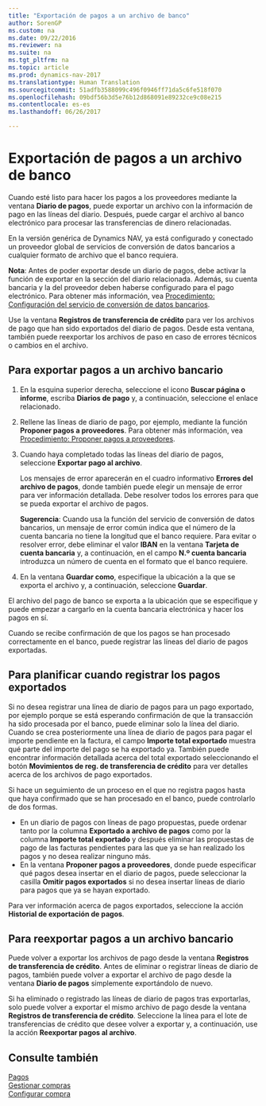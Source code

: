 ```yaml
---
title: "Exportación de pagos a un archivo de banco"
author: SorenGP
ms.custom: na
ms.date: 09/22/2016
ms.reviewer: na
ms.suite: na
ms.tgt_pltfrm: na
ms.topic: article
ms.prod: dynamics-nav-2017
ms.translationtype: Human Translation
ms.sourcegitcommit: 51adfb3588099c496f0946ff71da5c6fe518f070
ms.openlocfilehash: 09bdf56b3d5e76b12d868091e89232ce9c08e215
ms.contentlocale: es-es
ms.lasthandoff: 06/26/2017

---
```


# <a name="how-to-export-payments-to-a-bank-file"></a>Exportación de pagos a un archivo de banco
Cuando esté listo para hacer los pagos a los proveedores mediante la ventana **Diario de pagos**, puede exportar un archivo con la información de pago en las líneas del diario. Después, puede cargar el archivo al banco electrónico para procesar las transferencias de dinero relacionadas.

En la versión genérica de Dynamics NAV, ya está configurado y conectado un proveedor global de servicios de conversión de datos bancarios a cualquier formato de archivo que el banco requiera.

**Nota**: Antes de poder exportar desde un diario de pagos, debe activar la función de exportar en la sección del diario relacionada. Además, su cuenta bancaria y la del proveedor deben haberse configurado para el pago electrónico. Para obtener más información, vea [Procedimiento: Configuración del servicio de conversión de datos bancarios](bank-how-setup-bank-data-conversion-service.md).

Use la ventana **Registros de transferencia de crédito** para ver los archivos de pago que han sido exportados del diario de pagos. Desde esta ventana, también puede reexportar los archivos de paso en caso de errores técnicos o cambios en el archivo.

## <a name="to-export-payments-to-a-bank-file"></a>Para exportar pagos a un archivo bancario
1. En la esquina superior derecha, seleccione el icono **Buscar página o informe**, escriba **Diarios de pago** y, a continuación, seleccione el enlace relacionado.
2. Rellene las líneas de diario de pago, por ejemplo, mediante la función **Proponer pagos a proveedores**. Para obtener más información, vea [Procedimiento: Proponer pagos a proveedores](payables-how-suggest-vendor-payments.md).  
3. Cuando haya completado todas las líneas del diario de pagos, seleccione **Exportar pago al archivo**.

    Los mensajes de error aparecerán en el cuadro informativo **Errores del archivo de pagos**, donde también puede elegir un mensaje de error para ver información detallada. Debe resolver todos los errores para que se pueda exportar el archivo de pagos.

    **Sugerencia**: Cuando usa la función del servicio de conversión de datos bancarios, un mensaje de error común indica que el número de la cuenta bancaria no tiene la longitud que el banco requiere. Para evitar o resolver error, debe eliminar el valor **IBAN** en la ventana **Tarjeta de cuenta bancaria** y, a continuación, en el campo **N.º cuenta bancaria** introduzca un número de cuenta en el formato que el banco requiere.
4. En la ventana **Guardar como**, especifique la ubicación a la que se exporta el archivo y, a continuación, seleccione **Guardar**.

El archivo del pago de banco se exporta a la ubicación que se especifique y puede empezar a cargarlo en la cuenta bancaria electrónica y hacer los pagos en sí.

Cuando se recibe confirmación de que los pagos se han procesado correctamente en el banco, puede registrar las líneas del diario de pagos exportadas.

## <a name="to-plan-when-to-post-exported-payments"></a>Para planificar cuando registrar los pagos exportados
Si no desea registrar una línea de diario de pagos para un pago exportado, por ejemplo porque se está esperando confirmación de que la transacción ha sido procesada por el banco, puede eliminar solo la línea del diario. Cuando se crea posteriormente una línea de diario de pagos para pagar el importe pendiente en la factura, el campo **Importe total exportado** muestra qué parte del importe del pago se ha exportado ya. También puede encontrar información detallada acerca del total exportado seleccionando el botón **Movimientos de reg. de transferencia de crédito** para ver detalles acerca de los archivos de pago exportados.

Si hace un seguimiento de un proceso en el que no registra pagos hasta que haya confirmado que se han procesado en el banco, puede controlarlo de dos formas.

* En un diario de pagos con líneas de pago propuestas, puede ordenar tanto por la columna **Exportado a archivo de pagos** como por la columna **Importe total exportado** y después eliminar las propuestas de pago de las facturas pendientes para las que ya se han realizado los pagos y no desea realizar ninguno más.
* En la ventana **Proponer pagos a proveedores**, donde puede especificar qué pagos desea insertar en el diario de pagos, puede seleccionar la casilla **Omitir pagos exportados** si no desea insertar líneas de diario para pagos que ya se hayan exportado.

Para ver información acerca de pagos exportados, seleccione la acción **Historial de exportación de pagos**.

## <a name="to-re-export-payments-to-a-bank-file"></a>Para reexportar pagos a un archivo bancario
Puede volver a exportar los archivos de pago desde la ventana **Registros de transferencia de crédito**. Antes de eliminar o registrar líneas de diario de pagos, también puede volver a exportar el archivo de pago desde la ventana **Diario de pagos** simplemente exportándolo de nuevo.

Si ha eliminado o registrado las líneas de diario de pagos tras exportarlas, solo puede volver a exportar el mismo archivo de pago desde la ventana **Registros de transferencia de crédito**. Seleccione la línea para el lote de transferencias de crédito que desee volver a exportar y, a continuación, use la acción **Reexportar pagos al archivo**.

## <a name="see-also"></a>Consulte también
[Pagos](payables-manage-payables.md)  
[Gestionar compras](purchasing-manage-purchasing.md)  
[Configurar compra](purchasing-setup-purchasing.md)

